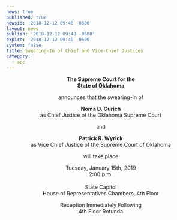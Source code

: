 ```yaml
---
news: true
published: true
newsid: '2018-12-12 09:40 -0600'
layout: news
publish: '2018-12-12 09:40 -0600'
expire: '2018-12-12 09:40 -0600'
system: false
title: Swearing-In of Chief and Vice-Chief Justices
category:
  - aoc
---
```

<div style="text-align: center;"> 
   <p><strong>The Supreme Court for the</strong><br>
      <strong>State of Oklahoma</strong></p>
   <p>announces that the swearing-in of</p>
   <p><strong>Noma D. Gurich</strong><br>
      as Chief Justice of the Oklahoma Supreme Court</p>

   <p>and</p>

   <p><strong>Patrick R. Wyrick</strong><br>
      as Vice Chief Justice of the Supreme Court of Oklahoma</p>

   <p>will take place</p>
   <p>Tuesday, January 15th, 2019<br>
      2:00 p.m.<br>
	  <br>
      State Capitol<br>
      House of Representatives Chambers, 4th Floor</p>
   <p>Reception Immediately Following<br>
      4th Floor Rotunda</p>
</div>